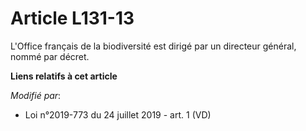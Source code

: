 # Article L131-13

L'Office français de la biodiversité est dirigé par un directeur général, nommé par décret.

**Liens relatifs à cet article**

_Modifié par_:

  - Loi n°2019-773 du 24 juillet 2019 - art. 1 (VD)
